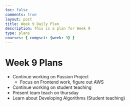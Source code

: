 ```yaml
---
toc: false
comments: true
layout: post
title: Week 9 Daily Plan
description: This is a plan for Week 9
type: plans
courses: { compsci: {week: 9} }
---
```


# Week 9 Plans

- Continue working on Passion Project
  - Focus on Frontend work, figure out AWS
- Continue working on student teaching
- Present team teach on thursday
- Learn about Developing Algorithms (Student teaching)